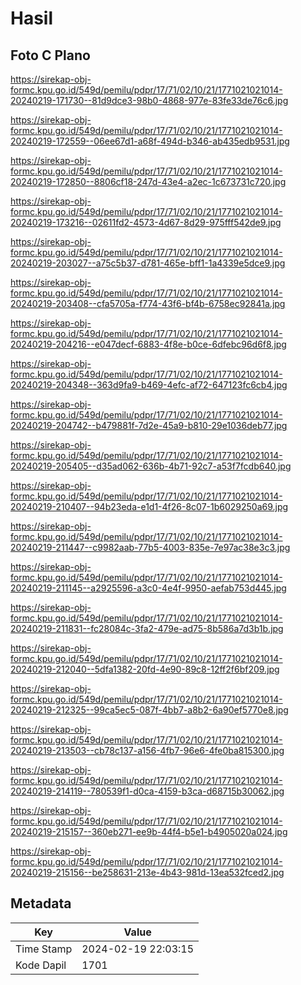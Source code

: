 # Hasil

## Foto C Plano

https://sirekap-obj-formc.kpu.go.id/549d/pemilu/pdpr/17/71/02/10/21/1771021021014-20240219-171730--81d9dce3-98b0-4868-977e-83fe33de76c6.jpg

https://sirekap-obj-formc.kpu.go.id/549d/pemilu/pdpr/17/71/02/10/21/1771021021014-20240219-172559--06ee67d1-a68f-494d-b346-ab435edb9531.jpg

https://sirekap-obj-formc.kpu.go.id/549d/pemilu/pdpr/17/71/02/10/21/1771021021014-20240219-172850--8806cf18-247d-43e4-a2ec-1c673731c720.jpg

https://sirekap-obj-formc.kpu.go.id/549d/pemilu/pdpr/17/71/02/10/21/1771021021014-20240219-173216--02611fd2-4573-4d67-8d29-975fff542de9.jpg

https://sirekap-obj-formc.kpu.go.id/549d/pemilu/pdpr/17/71/02/10/21/1771021021014-20240219-203027--a75c5b37-d781-465e-bff1-1a4339e5dce9.jpg

https://sirekap-obj-formc.kpu.go.id/549d/pemilu/pdpr/17/71/02/10/21/1771021021014-20240219-203408--cfa5705a-f774-43f6-bf4b-6758ec92841a.jpg

https://sirekap-obj-formc.kpu.go.id/549d/pemilu/pdpr/17/71/02/10/21/1771021021014-20240219-204216--e047decf-6883-4f8e-b0ce-6dfebc96d6f8.jpg

https://sirekap-obj-formc.kpu.go.id/549d/pemilu/pdpr/17/71/02/10/21/1771021021014-20240219-204348--363d9fa9-b469-4efc-af72-647123fc6cb4.jpg

https://sirekap-obj-formc.kpu.go.id/549d/pemilu/pdpr/17/71/02/10/21/1771021021014-20240219-204742--b479881f-7d2e-45a9-b810-29e1036deb77.jpg

https://sirekap-obj-formc.kpu.go.id/549d/pemilu/pdpr/17/71/02/10/21/1771021021014-20240219-205405--d35ad062-636b-4b71-92c7-a53f7fcdb640.jpg

https://sirekap-obj-formc.kpu.go.id/549d/pemilu/pdpr/17/71/02/10/21/1771021021014-20240219-210407--94b23eda-e1d1-4f26-8c07-1b6029250a69.jpg

https://sirekap-obj-formc.kpu.go.id/549d/pemilu/pdpr/17/71/02/10/21/1771021021014-20240219-211447--c9982aab-77b5-4003-835e-7e97ac38e3c3.jpg

https://sirekap-obj-formc.kpu.go.id/549d/pemilu/pdpr/17/71/02/10/21/1771021021014-20240219-211145--a2925596-a3c0-4e4f-9950-aefab753d445.jpg

https://sirekap-obj-formc.kpu.go.id/549d/pemilu/pdpr/17/71/02/10/21/1771021021014-20240219-211831--fc28084c-3fa2-479e-ad75-8b586a7d3b1b.jpg

https://sirekap-obj-formc.kpu.go.id/549d/pemilu/pdpr/17/71/02/10/21/1771021021014-20240219-212040--5dfa1382-20fd-4e90-89c8-12ff2f6bf209.jpg

https://sirekap-obj-formc.kpu.go.id/549d/pemilu/pdpr/17/71/02/10/21/1771021021014-20240219-212325--99ca5ec5-087f-4bb7-a8b2-6a90ef5770e8.jpg

https://sirekap-obj-formc.kpu.go.id/549d/pemilu/pdpr/17/71/02/10/21/1771021021014-20240219-213503--cb78c137-a156-4fb7-96e6-4fe0ba815300.jpg

https://sirekap-obj-formc.kpu.go.id/549d/pemilu/pdpr/17/71/02/10/21/1771021021014-20240219-214119--780539f1-d0ca-4159-b3ca-d68715b30062.jpg

https://sirekap-obj-formc.kpu.go.id/549d/pemilu/pdpr/17/71/02/10/21/1771021021014-20240219-215157--360eb271-ee9b-44f4-b5e1-b4905020a024.jpg

https://sirekap-obj-formc.kpu.go.id/549d/pemilu/pdpr/17/71/02/10/21/1771021021014-20240219-215156--be258631-213e-4b43-981d-13ea532fced2.jpg


## Metadata

| Key        | Value               |
| ---------- | ------------------- |
| Time Stamp | 2024-02-19 22:03:15 |
| Kode Dapil | 1701                |



